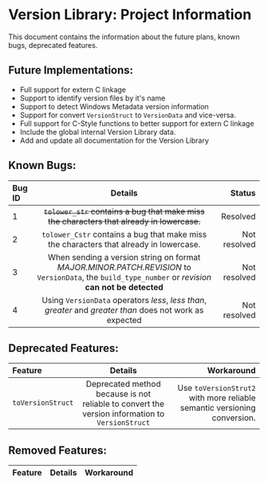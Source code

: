 # Version Library: Project Information

This document contains the information about the future plans, known bugs, deprecated features.

## Future Implementations:

- Full support for extern C linkage
- Support to identify version files by it's name
- Support to detect Windows Metadata version information
- Support for convert `VersionStruct` to `VersionData` and vice-versa.
- Full support for C-Style functions to better support for extern C linkage
- Include the global internal Version Library data.
- Add and update all documentation for the Version Library

## Known Bugs:

| Bug ID | Details | Status |
| :---   | :---:   | ---:   |
| 1 | ~~`tolower_str` contains a bug that make miss the characters that already in lowercase.~~ | Resolved |
| 2 | `tolower_Cstr` contains a bug that make miss the characters that already in lowercase. | Not resolved |
| 3 | When sending a version string on format *MAJOR.MINOR.PATCH.REVISION* to `VersionData`, the `build_type_number` or *revision* **can not be detected** | Not resolved |
| 4 | Using `VersionData` operators *less*, *less than*, *greater* and *greater than* does not work as expected | Not resolved |

## Deprecated Features:

| Feature | Details | Workaround |
| :------ | :-----: | ---------: |
| `toVersionStruct` | Deprecated method because is not reliable to convert the version information to `VersionStruct` | Use `toVersionStrut2` with more reliable semantic versioning conversion. |

## Removed Features:

| Feature | Details | Workaround |
| :------ | :-----: | ---------: |
